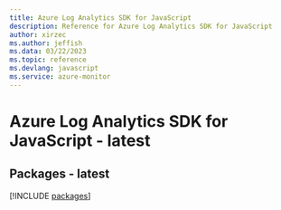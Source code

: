 ```yaml
---
title: Azure Log Analytics SDK for JavaScript
description: Reference for Azure Log Analytics SDK for JavaScript
author: xirzec
ms.author: jeffish
ms.data: 03/22/2023
ms.topic: reference
ms.devlang: javascript
ms.service: azure-monitor
---
```

# Azure Log Analytics SDK for JavaScript - latest
## Packages - latest
[!INCLUDE [packages](log-analytics-index.md)]